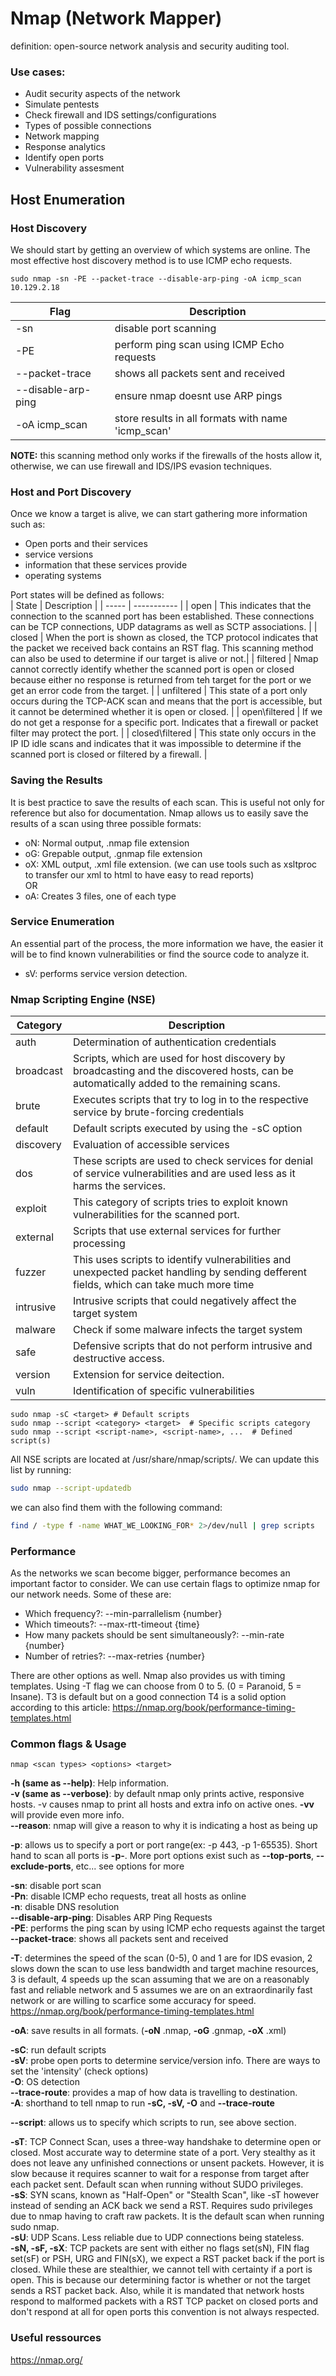 # Nmap (Network Mapper) 

definition: open-source network analysis and security auditing tool.

### Use cases:
- Audit security aspects of the network
- Simulate pentests
- Check firewall and IDS settings/configurations
- Types of possible connections
- Network mapping
- Response analytics
- Identify open ports
- Vulnerability assesment

## Host Enumeration

### Host Discovery
We should start by getting an overview of which systems are online. The most effective host discovery method is to use ICMP echo requests.<br>
```Shell
sudo nmap -sn -PE --packet-trace --disable-arp-ping -oA icmp_scan 10.129.2.18
```
| Flag | Description |
| ----------- | ----------- |
| -sn | disable port scanning |
| -PE | perform ping scan using ICMP Echo requests | 
| --packet-trace | shows all packets sent and received | 
| --disable-arp-ping | ensure nmap doesnt use ARP pings | 
| -oA icmp_scan | store results in all formats with name 'icmp_scan' |

**NOTE:** this scanning method only works if the firewalls of the hosts allow it, otherwise, we can use firewall and IDS/IPS evasion techniques.

### Host and Port Discovery
Once we know a target is alive, we can start gathering more information such as:
 - Open ports and their services
 - service versions
 - information that these services provide
 - operating systems

Port states will be defined as follows:<br>
| State | Description |
| ----- | ----------- |
| open  | This indicates that the connection to the scanned port has been established. These connections can be TCP connections, UDP datagrams as well as SCTP associations. |
| closed | When the port is shown as closed, the TCP protocol indicates that the packet we received back contains an RST flag. This scanning method can also be used to determine if our target is alive or not.|
| filtered | Nmap cannot correctly identify whether the scanned port is open or closed because either no response is returned from teh target for the port or we get an error code from the target. | 
| unfiltered | This state of a port only occurs during the TCP-ACK scan and means that the port is accessible, but it cannot be determined whether it is open or closed. | 
| open\filtered | If we do not get a response for a specific port. Indicates that a firewall or packet filter may protect the port. |
| closed\filtered | This state only occurs in the IP ID idle scans and indicates that it was impossible to determine if the scanned port is closed or filtered by a firewall. | 


 ### Saving the Results
It is best practice to save the results of each scan. This is useful not only for reference but also for documentation. Nmap allows us to easily save the results of a scan using three possible formats:<br>
- oN: Normal output, .nmap file extension
- oG: Grepable output, .gnmap file extension
- oX: XML output, .xml file extension. (we can use tools such as xsltproc to transfer our xml to html to have easy to read reports)
<br>OR<br>
- oA: Creates 3 files, one of each type

### Service Enumeration
An essential part of the process, the more information we have, the easier it will be to find known vulnerabilities or find the source code to analyze it.<br>
 - sV: performs service version detection.


### Nmap Scripting Engine (NSE)
| Category | Description | 
| -------- | ----------- | 
| auth | Determination of authentication credentials |
| broadcast | Scripts, which are used for host discovery by broadcasting and the discovered hosts, can be automatically added to the remaining scans. |
| brute | Executes scripts that try to log in to the respective service by brute-forcing credentials | 
| default | Default scripts executed by using the -sC option | 
| discovery | Evaluation of accessible services | 
| dos | These scripts are used to check services for denial of service vulnerabilities and are used less as it harms the services. |
| exploit | This category of scripts tries to exploit known vulnerabilities for the scanned port.|
| external | Scripts that use external services for further processing |
| fuzzer | This uses scripts to identify vulnerabilities and unexpected packet handling by sending defferent fields, which can take much more time | 
| intrusive | Intrusive scripts that could negatively affect the target system |
| malware | Check if some malware infects the target system | 
| safe | Defensive scripts that do not perform intrusive and destructive access. | 
| version | Extension for service deitection. | 
| vuln | Identification of specific vulnerabilities | 

``` Shell
sudo nmap -sC <target> # Default scripts
sudo nmap --script <category> <target>  # Specific scripts category
sudo nmap --script <script-name>, <script-name>, ...  # Defined script(s)
```

All NSE scripts are located at /usr/share/nmap/scripts/. 
We can update this list by running: 
```zsh
sudo nmap --script-updatedb
```

we can also find them with the following command: 
```zsh
find / -type f -name WHAT_WE_LOOKING_FOR* 2>/dev/null | grep scripts
```

### Performance
As the networks we scan become bigger, performance becomes an important factor to consider. We can use certain flags to optimize nmap for our network needs. Some of these are: 
- Which frequency?: --min-parrallelism {number}
- Which timeouts?: --max-rtt-timeout {time}
- How many packets should be sent simultaneously?: --min-rate {number}
- Number of retries?: --max-retries {number}

There are other options as well. Nmap also provides us with timing templates. Using -T flag we can choose from 0 to 5. (0 = Paranoid, 5 = Insane). T3 is default but on a good connection T4 is a solid option according to this article: https://nmap.org/book/performance-timing-templates.html



### Common flags & Usage

``` shell
nmap <scan types> <options> <target>
```

**-h (same as --help)**: Help information. <br>
**-v (same as --verbose)**: by default nmap only prints active, responsive hosts. -v causes nmap to print all hosts and extra info on active ones. **-vv** will provide even more info. <br>
**--reason**: nmap will give a reason to why it is indicating a host as being up <br>

**-p**: allows us to specify a port or port range(ex: -p 443, -p 1-65535). Short hand to scan all ports is **-p-**. More port options exist such as **--top-ports**, **--exclude-ports**, etc... see options for more <br>

**-sn**: disable port scan <br>
**-Pn**: disable ICMP echo requests, treat all hosts as online <br>
**-n**: disable DNS resolution <br>
**--disable-arp-ping**: Disables ARP Ping Requests <br>
**-PE**: performs the ping scan by using ICMP echo requests against the target <br>
**--packet-trace**: shows all packets sent and received <br>

**-T**: determines the speed of the scan (0-5), 0 and 1 are for IDS evasion, 2 slows down the scan to use less bandwidth and target machine resources, 3 is default, 4 speeds up the scan assuming that we are on a reasonably fast and reliable network and 5 assumes we are on an extraordinarily fast network or are willing to scarfice some accuracy for speed. https://nmap.org/book/performance-timing-templates.html

**-oA**: save results in all formats. (**-oN** .nmap, **-oG** .gnmap, **-oX** .xml)<br>

**-sC**: run default scripts<br>
**-sV**: probe open ports to determine service/version info. There are ways to set the 'intensity' (check options)<br>
**-O**: OS detection <br>
**--trace-route**: provides a map of how data is travelling to destination.<br>
**-A**: shorthand to tell nmap to run **-sC, -sV, -O** and **--trace-route** <br>

**--script**: allows us to specify which scripts to run, see above section. <br>

**-sT**: TCP Connect Scan, uses a three-way handshake to determine open or closed. Most accurate way to determine state of a port. Very stealthy as it does not leave any unfinished connections or unsent packets. However, it is slow because it requires scanner to wait for a response from target after each packet sent. Default scan when running without SUDO privileges.<br>
**-sS**: SYN scans, known as "Half-Open" or "Stealth Scan", like -sT however instead of sending an ACK back we send a RST. Requires sudo privileges due to nmap having to craft raw packets. It is the default scan when running sudo nmap.<br>
**-sU**: UDP Scans. Less reliable due to UDP connections being stateless.<br>
**-sN, -sF, -sX**: TCP packets are sent with either no flags set(sN), FIN flag set(sF) or PSH, URG and FIN(sX), we expect a RST packet back if the port is closed. While these are stealthier, we cannot tell with certainty if a port is open. This is because our determining factor is whether or not the target sends a RST packet back. Also, while it is mandated that network hosts respond to malformed packets with a RST TCP packet on closed ports and don't respond at all for open ports this convention is not always respected.<br>

### Useful ressources
https://nmap.org/
